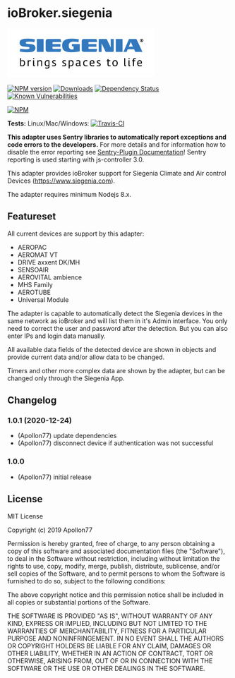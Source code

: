 # ioBroker.siegenia

<img src="./admin/siegenia_logo.jpg"/>

[![NPM version](http://img.shields.io/npm/v/iobroker.siegenia.svg)](https://www.npmjs.com/package/iobroker.siegenia)
[![Downloads](https://img.shields.io/npm/dm/iobroker.siegenia.svg)](https://www.npmjs.com/package/iobroker.siegenia)
[![Dependency Status](https://img.shields.io/david/Apollon77/iobroker.siegenia.svg)](https://david-dm.org/Apollon77/iobroker.siegenia)
[![Known Vulnerabilities](https://snyk.io/test/github/Apollon77/ioBroker.siegenia/badge.svg)](https://snyk.io/test/github/Apollon77/ioBroker.siegenia)

[![NPM](https://nodei.co/npm/iobroker.siegenia.png?downloads=true)](https://nodei.co/npm/iobroker.siegenia/)

**Tests:** Linux/Mac/Windows: [![Travis-CI](http://img.shields.io/travis/Apollon77/ioBroker.siegenia/master.svg)](https://travis-ci.org/Apollon77/ioBroker.siegenia)

**This adapter uses Sentry libraries to automatically report exceptions and code errors to the developers.** For more details and for information how to disable the error reporting see [Sentry-Plugin Documentation](https://github.com/ioBroker/plugin-sentry#plugin-sentry)! Sentry reporting is used starting with js-controller 3.0.

This adapter provides ioBroker support for Siegenia Climate and Air control Devices (https://www.siegenia.com).

The adapter requires minimum Nodejs 8.x.

## Featureset

All current devices are support by this adapter:
* AEROPAC
* AEROMAT VT
* DRIVE axxent DK/MH
* SENSOAIR
* AEROVITAL ambience
* MHS Family
* AEROTUBE
* Universal Module

The adapter is capable to automatically detect the Siegenia devices in the same network as ioBroker and will list them in it's Admin interface. You only need to correct the user and password after the detection. But you can also enter IPs and login data manually.

All available data fields of the detected device are shown in objects and provide current data and/or allow data to be changed.

Timers and other more complex data are shown by the adapter, but can be changed only through the Siegenia App. 


## Changelog

### 1.0.1 (2020-12-24)
* (Apollon77) update dependencies
* (Apollon77) disconnect device if authentication was not successful

### 1.0.0
* (Apollon77) initial release

## License
MIT License

Copyright (c) 2019 Apollon77

Permission is hereby granted, free of charge, to any person obtaining a copy
of this software and associated documentation files (the "Software"), to deal
in the Software without restriction, including without limitation the rights
to use, copy, modify, merge, publish, distribute, sublicense, and/or sell
copies of the Software, and to permit persons to whom the Software is
furnished to do so, subject to the following conditions:

The above copyright notice and this permission notice shall be included in all
copies or substantial portions of the Software.

THE SOFTWARE IS PROVIDED "AS IS", WITHOUT WARRANTY OF ANY KIND, EXPRESS OR
IMPLIED, INCLUDING BUT NOT LIMITED TO THE WARRANTIES OF MERCHANTABILITY,
FITNESS FOR A PARTICULAR PURPOSE AND NONINFRINGEMENT. IN NO EVENT SHALL THE
AUTHORS OR COPYRIGHT HOLDERS BE LIABLE FOR ANY CLAIM, DAMAGES OR OTHER
LIABILITY, WHETHER IN AN ACTION OF CONTRACT, TORT OR OTHERWISE, ARISING FROM,
OUT OF OR IN CONNECTION WITH THE SOFTWARE OR THE USE OR OTHER DEALINGS IN THE
SOFTWARE.